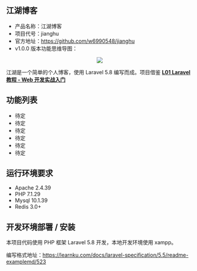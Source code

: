 ## 江湖博客

- 产品名称：江湖博客
- 项目代号：jianghu
- 官方地址：https://github.com/w6990548/jianghu
- v1.0.0 版本功能思维导图：
<p align="center"><img src="https://thumbnail0.baidupcs.com/thumbnail/4a341856cb45ef94d26a6aca8b76da47?fid=1562382975-250528-764175827651614&time=1564128000&rt=sh&sign=FDTAER-DCb740ccc5511e5e8fedcff06b081203-fyu8NV%2B9lgA3iTng%2FxnuKp%2BDXKU%3D&expires=8h&chkv=0&chkbd=0&chkpc=&dp-logid=4793304656944688140&dp-callid=0&size=c710_u400&quality=100&vuk=-&ft=video"></p>


江湖是一个简单的个人博客，使用 Laravel 5.8 编写而成。项目借鉴
**[L01 Laravel 教程 - Web 开发实战入门](https://learnku.com/courses/laravel-essential-training/5.8)**


## 功能列表

- 待定
- 待定
- 待定
- 待定
- 待定
- 待定

## 运行环境要求

- Apache 2.4.39
- PHP 7.1.29
- Mysql 10.1.39
- Redis 3.0+

## 开发环境部署 / 安装

本项目代码使用 PHP 框架 Laravel 5.8 开发，本地开发环境使用 xampp。

编写格式地址：https://learnku.com/docs/laravel-specification/5.5/readme-examplemd/523
